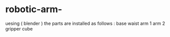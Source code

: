 # robotic-arm-
uesing ( blender ) the parts are installed as follows :
base
waist
arm 1
arm 2
gripper
cube
